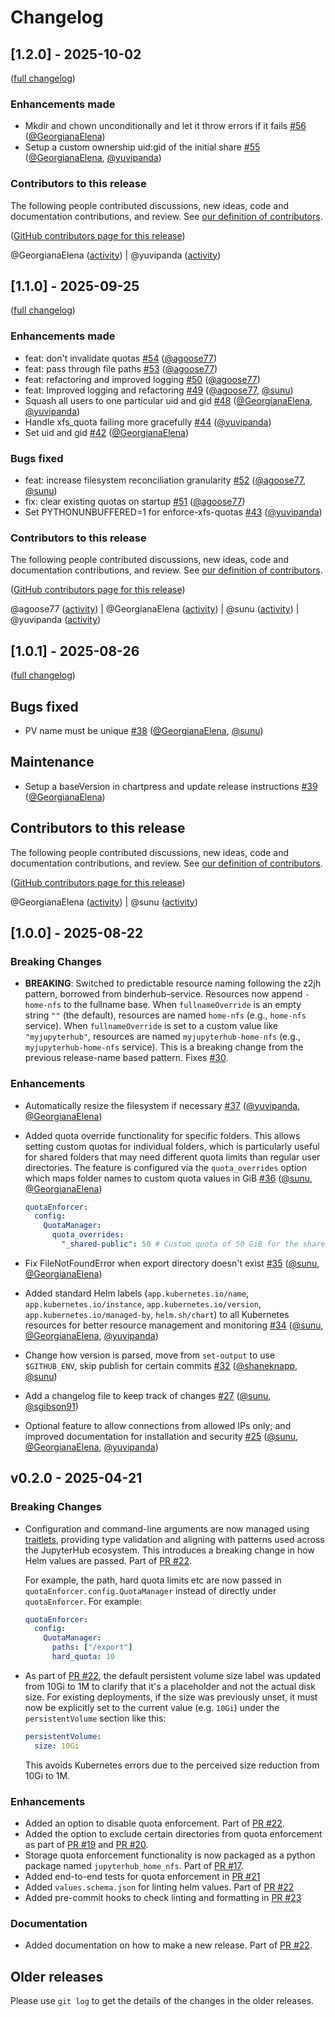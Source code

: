# Changelog

## [1.2.0] - 2025-10-02

([full changelog](https://github.com/2i2c-org/jupyterhub-home-nfs/compare/1.1.0...34c00b79a00c146f2d19fd4b0aa4481863d9beb9))

### Enhancements made

- Mkdir and chown unconditionally and let it throw errors if it fails [#56](https://github.com/2i2c-org/jupyterhub-home-nfs/pull/56) ([@GeorgianaElena](https://github.com/GeorgianaElena))
- Setup a custom ownership uid:gid of the initial share  [#55](https://github.com/2i2c-org/jupyterhub-home-nfs/pull/55) ([@GeorgianaElena](https://github.com/GeorgianaElena), [@yuvipanda](https://github.com/yuvipanda))

### Contributors to this release

The following people contributed discussions, new ideas, code and documentation contributions, and review.
See [our definition of contributors](https://github-activity.readthedocs.io/en/latest/#how-does-this-tool-define-contributions-in-the-reports).

([GitHub contributors page for this release](https://github.com/2i2c-org/jupyterhub-home-nfs/graphs/contributors?from=2025-09-25&to=2025-10-02&type=c))

@GeorgianaElena ([activity](https://github.com/search?q=repo%3A2i2c-org%2Fjupyterhub-home-nfs+involves%3AGeorgianaElena+updated%3A2025-09-25..2025-10-02&type=Issues)) | @yuvipanda ([activity](https://github.com/search?q=repo%3A2i2c-org%2Fjupyterhub-home-nfs+involves%3Ayuvipanda+updated%3A2025-09-25..2025-10-02&type=Issues))

## [1.1.0] - 2025-09-25

([full changelog](https://github.com/2i2c-org/jupyterhub-home-nfs/compare/1.0.1...fa9a311996bb532748d6d650644e2ccb45e92724))

### Enhancements made

- feat: don't invalidate quotas [#54](https://github.com/2i2c-org/jupyterhub-home-nfs/pull/54) ([@agoose77](https://github.com/agoose77))
- feat: pass through file paths [#53](https://github.com/2i2c-org/jupyterhub-home-nfs/pull/53) ([@agoose77](https://github.com/agoose77))
- feat: refactoring and improved logging [#50](https://github.com/2i2c-org/jupyterhub-home-nfs/pull/50) ([@agoose77](https://github.com/agoose77))
- feat: Improved logging and refactoring [#49](https://github.com/2i2c-org/jupyterhub-home-nfs/pull/49) ([@agoose77](https://github.com/agoose77), [@sunu](https://github.com/sunu))
- Squash all users to one particular uid and gid [#48](https://github.com/2i2c-org/jupyterhub-home-nfs/pull/48) ([@GeorgianaElena](https://github.com/GeorgianaElena), [@yuvipanda](https://github.com/yuvipanda))
- Handle xfs_quota failing more gracefully [#44](https://github.com/2i2c-org/jupyterhub-home-nfs/pull/44) ([@yuvipanda](https://github.com/yuvipanda))
- Set uid and gid [#42](https://github.com/2i2c-org/jupyterhub-home-nfs/pull/42) ([@GeorgianaElena](https://github.com/GeorgianaElena))

### Bugs fixed

- feat: increase filesystem reconciliation granularity [#52](https://github.com/2i2c-org/jupyterhub-home-nfs/pull/52) ([@agoose77](https://github.com/agoose77), [@sunu](https://github.com/sunu))
- fix: clear existing quotas on startup [#51](https://github.com/2i2c-org/jupyterhub-home-nfs/pull/51) ([@agoose77](https://github.com/agoose77))
- Set PYTHONUNBUFFERED=1 for enforce-xfs-quotas [#43](https://github.com/2i2c-org/jupyterhub-home-nfs/pull/43) ([@yuvipanda](https://github.com/yuvipanda))

### Contributors to this release

The following people contributed discussions, new ideas, code and documentation contributions, and review.
See [our definition of contributors](https://github-activity.readthedocs.io/en/latest/#how-does-this-tool-define-contributions-in-the-reports).

([GitHub contributors page for this release](https://github.com/2i2c-org/jupyterhub-home-nfs/graphs/contributors?from=2025-08-26&to=2025-09-25&type=c))

@agoose77 ([activity](https://github.com/search?q=repo%3A2i2c-org%2Fjupyterhub-home-nfs+involves%3Aagoose77+updated%3A2025-08-26..2025-09-25&type=Issues)) | @GeorgianaElena ([activity](https://github.com/search?q=repo%3A2i2c-org%2Fjupyterhub-home-nfs+involves%3AGeorgianaElena+updated%3A2025-08-26..2025-09-25&type=Issues)) | @sunu ([activity](https://github.com/search?q=repo%3A2i2c-org%2Fjupyterhub-home-nfs+involves%3Asunu+updated%3A2025-08-26..2025-09-25&type=Issues)) | @yuvipanda ([activity](https://github.com/search?q=repo%3A2i2c-org%2Fjupyterhub-home-nfs+involves%3Ayuvipanda+updated%3A2025-08-26..2025-09-25&type=Issues))

## [1.0.1] - 2025-08-26

([full changelog](https://github.com/2i2c-org/jupyterhub-home-nfs/compare/1.0.0...03c5049dc74cd6be237897c333ba909e869afeeb))

## Bugs fixed

- PV name must be unique [#38](https://github.com/2i2c-org/jupyterhub-home-nfs/pull/38) ([@GeorgianaElena](https://github.com/GeorgianaElena), [@sunu](https://github.com/sunu))

## Maintenance

- Setup a baseVersion in chartpress and update release instructions [#39](https://github.com/2i2c-org/jupyterhub-home-nfs/pull/39) ([@GeorgianaElena](https://github.com/GeorgianaElena))

## Contributors to this release

The following people contributed discussions, new ideas, code and documentation contributions, and review.
See [our definition of contributors](https://github-activity.readthedocs.io/en/latest/#how-does-this-tool-define-contributions-in-the-reports).

([GitHub contributors page for this release](https://github.com/2i2c-org/jupyterhub-home-nfs/graphs/contributors?from=2025-08-22&to=2025-08-26&type=c))

@GeorgianaElena ([activity](https://github.com/search?q=repo%3A2i2c-org%2Fjupyterhub-home-nfs+involves%3AGeorgianaElena+updated%3A2025-08-22..2025-08-26&type=Issues)) | @sunu ([activity](https://github.com/search?q=repo%3A2i2c-org%2Fjupyterhub-home-nfs+involves%3Asunu+updated%3A2025-08-22..2025-08-26&type=Issues))

## [1.0.0] - 2025-08-22

### Breaking Changes

- **BREAKING**: Switched to predictable resource naming following the z2jh pattern, borrowed from binderhub-service. Resources now append `-home-nfs` to the fullname base. When `fullnameOverride` is an empty string `""` (the default), resources are named `home-nfs` (e.g., `home-nfs` service). When `fullnameOverride` is set to a custom value like `"myjupyterhub"`, resources are named `myjupyterhub-home-nfs` (e.g., `myjupyterhub-home-nfs` service). This is a breaking change from the previous release-name based pattern. Fixes [#30](https://github.com/2i2c-org/jupyterhub-home-nfs/issues/30).

### Enhancements

- Automatically resize the filesystem if necessary [#37](https://github.com/2i2c-org/jupyterhub-home-nfs/pull/37) ([@yuvipanda](https://github.com/yuvipanda), [@GeorgianaElena](https://github.com/GeorgianaElena))

- Added quota override functionality for specific folders. This allows setting custom quotas for individual folders, which is particularly useful for shared folders that may need different quota limits than regular user directories. The feature is configured via the `quota_overrides` option which maps folder names to custom quota values in GiB [#36](https://github.com/2i2c-org/jupyterhub-home-nfs/pull/36) ([@sunu](https://github.com/sunu), [@GeorgianaElena](https://github.com/GeorgianaElena))

  ```yaml
  quotaEnforcer:
    config:
      QuotaManager:
        quota_overrides:
          "_shared-public": 50 # Custom quota of 50 GiB for the shared public folder
  ```

- Fix FileNotFoundError when export directory doesn't exist [#35](https://github.com/2i2c-org/jupyterhub-home-nfs/pull/35) ([@sunu](https://github.com/sunu), [@GeorgianaElena](https://github.com/GeorgianaElena))

- Added standard Helm labels (`app.kubernetes.io/name`, `app.kubernetes.io/instance`, `app.kubernetes.io/version`, `app.kubernetes.io/managed-by`, `helm.sh/chart`) to all Kubernetes resources for better resource management and monitoring [#34](https://github.com/2i2c-org/jupyterhub-home-nfs/pull/34) ([@sunu](https://github.com/sunu), [@GeorgianaElena](https://github.com/GeorgianaElena), [@yuvipanda](https://github.com/yuvipanda))

- Change how version is parsed, move from `set-output` to use `$GITHUB_ENV`, skip publish for certain commits [#32](https://github.com/2i2c-org/jupyterhub-home-nfs/pull/32) ([@shaneknapp](https://github.com/shaneknapp), [@sunu](https://github.com/sunu))

- Add a changelog file to keep track of changes [#27](https://github.com/2i2c-org/jupyterhub-home-nfs/pull/27) ([@sunu](https://github.com/sunu), [@sgibson91](https://github.com/sgibson91))

- Optional feature to allow connections from allowed IPs only; and improved documentation for installation and security [#25](https://github.com/2i2c-org/jupyterhub-home-nfs/pull/25) ([@sunu](https://github.com/sunu), [@GeorgianaElena](https://github.com/GeorgianaElena), [@yuvipanda](https://github.com/yuvipanda))

## v0.2.0 - 2025-04-21

### Breaking Changes

- Configuration and command-line arguments are now managed using [traitlets](https://traitlets.readthedocs.io/en/stable/), providing type validation and aligning with patterns used across the JupyterHub ecosystem. This introduces a breaking change in how Helm values are passed. Part of [PR #22](https://github.com/2i2c-org/jupyterhub-home-nfs/pull/22).

  For example, the path, hard quota limits etc are now passed in `quotaEnforcer.config.QuotaManager` instead of directly under `quotaEnforcer`. For example:

  ```yaml
  quotaEnforcer:
    config:
      QuotaManager:
        paths: ["/export"]
        hard_quota: 10
  ```

- As part of [PR #22](https://github.com/2i2c-org/jupyterhub-home-nfs/pull/22), the default persistent volume size label was updated from 10Gi to 1M to clarify that it's a placeholder and not the actual disk size.
  For existing deployments, if the size was previously unset, it must now be explicitly set to the current value (e.g. `10Gi`) under the `persistentVolume` section like this:

  ```yaml
  persistentVolume:
    size: 10Gi
  ```

  This avoids Kubernetes errors due to the perceived size reduction from 10Gi to 1M.

### Enhancements

- Added an option to disable quota enforcement. Part of [PR #22](https://github.com/2i2c-org/jupyterhub-home-nfs/pull/22).
- Added the option to exclude certain directories from quota enforcement as part of [PR #19](https://github.com/2i2c-org/jupyterhub-home-nfs/pull/19) and [PR #20](https://github.com/2i2c-org/jupyterhub-home-nfs/pull/20).
- Storage quota enforcement functionality is now packaged as a python package named `jupyterhub_home_nfs`. Part of [PR #17](https://github.com/2i2c-org/jupyterhub-home-nfs/pull/17).
- Added end-to-end tests for quota enforcement in [PR #21](https://github.com/2i2c-org/jupyterhub-home-nfs/pull/21)
- Added `values.schema.json` for linting helm values. Part of [PR #22](https://github.com/2i2c-org/jupyterhub-home-nfs/pull/22)
- Added pre-commit hooks to check linting and formatting in [PR #23](https://github.com/2i2c-org/jupyterhub-home-nfs/pull/23)

### Documentation

- Added documentation on how to make a new release. Part of [PR #22](https://github.com/2i2c-org/jupyterhub-home-nfs/pull/22).

## Older releases

Please use `git log` to get the details of the changes in the older releases.
